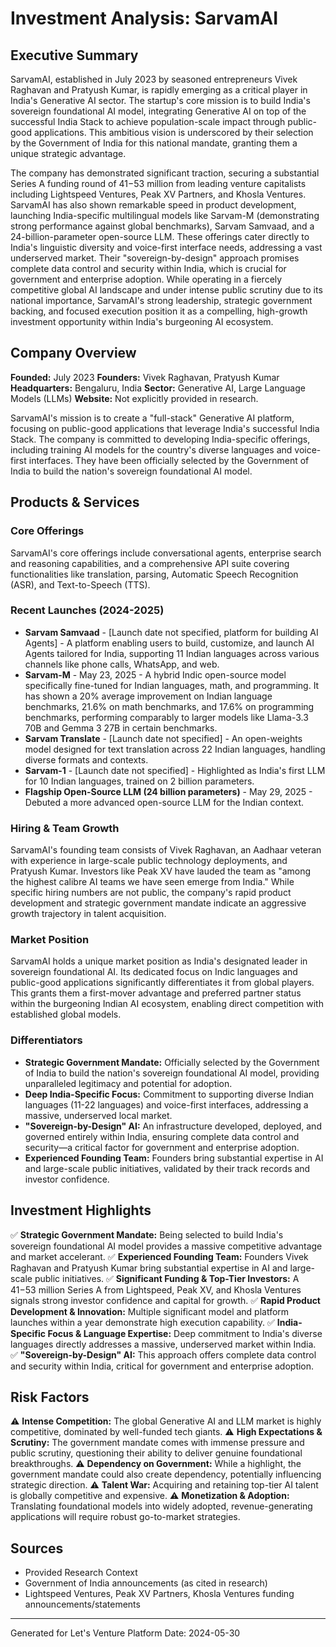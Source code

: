 # Investment Analysis: SarvamAI

## Executive Summary
SarvamAI, established in July 2023 by seasoned entrepreneurs Vivek Raghavan and Pratyush Kumar, is rapidly emerging as a critical player in India's Generative AI sector. The startup's core mission is to build India's sovereign foundational AI model, integrating Generative AI on top of the successful India Stack to achieve population-scale impact through public-good applications. This ambitious vision is underscored by their selection by the Government of India for this national mandate, granting them a unique strategic advantage.

The company has demonstrated significant traction, securing a substantial Series A funding round of $41-$53 million from leading venture capitalists including Lightspeed Ventures, Peak XV Partners, and Khosla Ventures. SarvamAI has also shown remarkable speed in product development, launching India-specific multilingual models like Sarvam-M (demonstrating strong performance against global benchmarks), Sarvam Samvaad, and a 24-billion-parameter open-source LLM. These offerings cater directly to India's linguistic diversity and voice-first interface needs, addressing a vast underserved market. Their "sovereign-by-design" approach promises complete data control and security within India, which is crucial for government and enterprise adoption. While operating in a fiercely competitive global AI landscape and under intense public scrutiny due to its national importance, SarvamAI's strong leadership, strategic government backing, and focused execution position it as a compelling, high-growth investment opportunity within India's burgeoning AI ecosystem.

## Company Overview
**Founded:** July 2023
**Founders:** Vivek Raghavan, Pratyush Kumar
**Headquarters:** Bengaluru, India
**Sector:** Generative AI, Large Language Models (LLMs)
**Website:** Not explicitly provided in research.

SarvamAI's mission is to create a "full-stack" Generative AI platform, focusing on public-good applications that leverage India's successful India Stack. The company is committed to developing India-specific offerings, including training AI models for the country's diverse languages and voice-first interfaces. They have been officially selected by the Government of India to build the nation's sovereign foundational AI model.

## Products & Services

### Core Offerings
SarvamAI's core offerings include conversational agents, enterprise search and reasoning capabilities, and a comprehensive API suite covering functionalities like translation, parsing, Automatic Speech Recognition (ASR), and Text-to-Speech (TTS).

### Recent Launches (2024-2025)
- **Sarvam Samvaad** - [Launch date not specified, platform for building AI Agents] - A platform enabling users to build, customize, and launch AI Agents tailored for India, supporting 11 Indian languages across various channels like phone calls, WhatsApp, and web.
- **Sarvam-M** - May 23, 2025 - A hybrid Indic open-source model specifically fine-tuned for Indian languages, math, and programming. It has shown a 20% average improvement on Indian language benchmarks, 21.6% on math benchmarks, and 17.6% on programming benchmarks, performing comparably to larger models like Llama-3.3 70B and Gemma 3 27B in certain benchmarks.
- **Sarvam Translate** - [Launch date not specified] - An open-weights model designed for text translation across 22 Indian languages, handling diverse formats and contexts.
- **Sarvam-1** - [Launch date not specified] - Highlighted as India's first LLM for 10 Indian languages, trained on 2 billion parameters.
- **Flagship Open-Source LLM (24 billion parameters)** - May 29, 2025 - Debuted a more advanced open-source LLM for the Indian context.

### Hiring & Team Growth
SarvamAI's founding team consists of Vivek Raghavan, an Aadhaar veteran with experience in large-scale public technology deployments, and Pratyush Kumar. Investors like Peak XV have lauded the team as "among the highest calibre AI teams we have seen emerge from India." While specific hiring numbers are not public, the company's rapid product development and strategic government mandate indicate an aggressive growth trajectory in talent acquisition.

### Market Position
SarvamAI holds a unique market position as India's designated leader in sovereign foundational AI. Its dedicated focus on Indic languages and public-good applications significantly differentiates it from global players. This grants them a first-mover advantage and preferred partner status within the burgeoning Indian AI ecosystem, enabling direct competition with established global models.

### Differentiators
- **Strategic Government Mandate:** Officially selected by the Government of India to build the nation's sovereign foundational AI model, providing unparalleled legitimacy and potential for adoption.
- **Deep India-Specific Focus:** Commitment to supporting diverse Indian languages (11-22 languages) and voice-first interfaces, addressing a massive, underserved local market.
- **"Sovereign-by-Design" AI:** An infrastructure developed, deployed, and governed entirely within India, ensuring complete data control and security—a critical factor for government and enterprise adoption.
- **Experienced Founding Team:** Founders bring substantial expertise in AI and large-scale public initiatives, validated by their track records and investor confidence.

## Investment Highlights
✅ **Strategic Government Mandate:** Being selected to build India's sovereign foundational AI model provides a massive competitive advantage and market accelerant.
✅ **Experienced Founding Team:** Founders Vivek Raghavan and Pratyush Kumar bring substantial expertise in AI and large-scale public initiatives.
✅ **Significant Funding & Top-Tier Investors:** A $41-$53 million Series A from Lightspeed, Peak XV, and Khosla Ventures signals strong investor confidence and capital for growth.
✅ **Rapid Product Development & Innovation:** Multiple significant model and platform launches within a year demonstrate high execution capability.
✅ **India-Specific Focus & Language Expertise:** Deep commitment to India's diverse languages directly addresses a massive, underserved market within India.
✅ **"Sovereign-by-Design" AI:** This approach offers complete data control and security within India, critical for government and enterprise adoption.

## Risk Factors
⚠️ **Intense Competition:** The global Generative AI and LLM market is highly competitive, dominated by well-funded tech giants.
⚠️ **High Expectations & Scrutiny:** The government mandate comes with immense pressure and public scrutiny, questioning their ability to deliver genuine foundational breakthroughs.
⚠️ **Dependency on Government:** While a highlight, the government mandate could also create dependency, potentially influencing strategic direction.
⚠️ **Talent War:** Acquiring and retaining top-tier AI talent is globally competitive and expensive.
⚠️ **Monetization & Adoption:** Translating foundational models into widely adopted, revenue-generating applications will require robust go-to-market strategies.

## Sources
- Provided Research Context
- Government of India announcements (as cited in research)
- Lightspeed Ventures, Peak XV Partners, Khosla Ventures funding announcements/statements

---
Generated for Let's Venture Platform
Date: 2024-05-30